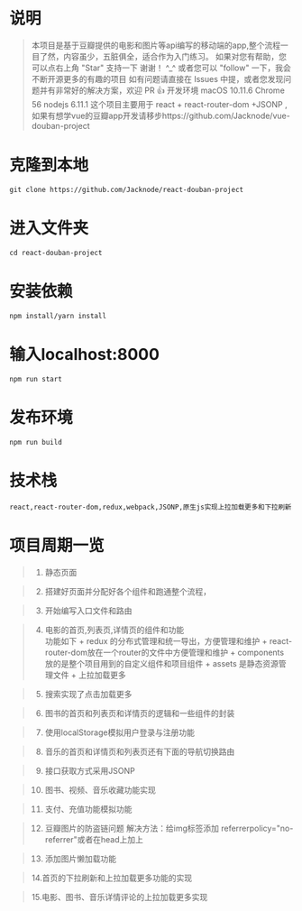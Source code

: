 # 说明

> 本项目是基于豆瓣提供的电影和图片等api编写的移动端的app,整个流程一目了然，内容虽少，五脏俱全，适合作为入门练习。 如果对您有帮助，您可以点右上角 "Star" 支持一下 谢谢！ ^_^ 或者您可以 "follow" 一下，我会不断开源更多的有趣的项目 如有问题请直接在 Issues 中提，或者您发现问题并有非常好的解决方案，欢迎 PR 👍 开发环境 macOS 10.11.6 Chrome 56 nodejs 6.11.1 这个项目主要用于 react + react-router-dom +JSONP ,如果有想学vue的豆瓣app开发请移步https://github.com/Jacknode/vue-douban-project

# 克隆到本地

```
git clone https://github.com/Jacknode/react-douban-project
```

# 进入文件夹
```
cd react-douban-project
```

# 安装依赖
```
npm install/yarn install
```
# 输入localhost:8000
```
npm run start
```
# 发布环境
```
npm run build
```

# 技术栈
```
react,react-router-dom,redux,webpack,JSONP,原生js实现上拉加载更多和下拉刷新
```


# 项目周期一览
> 1. 静态页面

> 2. 搭建好页面并分配好各个组件和跑通整个流程，

> 3. 开始编写入口文件和路由

> 4. 电影的首页,列表页,详情页的组件和功能   
    功能如下
         + redux 的分布式管理和统一导出，方便管理和维护
         + react-router-dom放在一个router的文件中方便管理和维护
         + components 放的是整个项目用到的自定义组件和项目组件
         + assets 是静态资源管理文件
         + 上拉加载更多

> 5. 搜索实现了点击加载更多

> 6. 图书的首页和列表页和详情页的逻辑和一些组件的封装

> 7. 使用localStorage模拟用户登录与注册功能

> 8. 音乐的首页和详情页和列表页还有下面的导航切换路由

> 9. 接口获取方式采用JSONP

> 10. 图书、视频、音乐收藏功能实现

> 11. 支付、充值功能模拟功能

> 12. 豆瓣图片的防盗链问题 解决方法：给img标签添加 referrerpolicy="no-referrer"或者在head上加上<meta name="referrer" content="never">

> 13. 添加图片懒加载功能

> 14.首页的下拉刷新和上拉加载更多功能的实现

> 15.电影、图书、音乐详情评论的上拉加载更多实现
